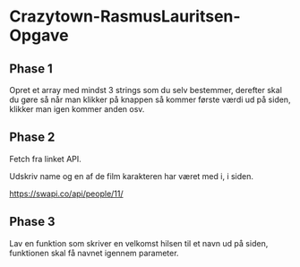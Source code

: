 # Crazytown-RasmusLauritsen-Opgave

## Phase 1
Opret et array med mindst 3 strings som du selv bestemmer, derefter skal du gøre så når man klikker på knappen så kommer første værdi ud på siden, klikker man igen kommer anden osv.

## Phase 2
Fetch fra linket API.

Udskriv name og en af de film karakteren har været med i, i siden.

https://swapi.co/api/people/11/

## Phase 3
Lav en funktion som skriver en velkomst hilsen til et navn ud på siden, funktionen skal få navnet igennem parameter.